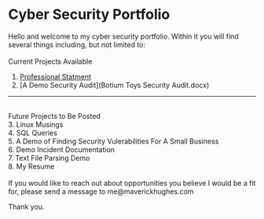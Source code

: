 # Cyber Security Portfolio


Hello and welcome to my cyber security portfolio.  Within it you will find several things including, but not limited to:</br>
</br>
Current Projects Available </br>
1. [Professional Statment](https://github.com/MaverickHughes/Portfolio/blob/main/Professional-Statement)</br>
2. [A Demo Security Audit](Botium Toys Security Audit.docx)</br>
<hr></br>
Future Projects to Be Posted </br>
3. Linux Musings</br>
4. SQL Queries</br>
5. A Demo of Finding Security Vulerabilities For A Small Business</br>
6. Demo Incident Documentation</br>
7. Text File Parsing Demo</br>
8. My Resume</br>
</br>
If you would like to reach out about opportunities you believe I would be a fit for, please send a message to me@maverickhughes.com</br>

Thank you.

